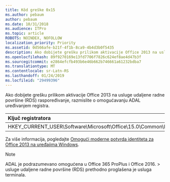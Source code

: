 ```yaml
---
title: Kôd greške 0x15
ms.author: pebaum
author: pebaum
ms.date: 10/31/2018
ms.audience: ITPro
ms.topic: article
ROBOTS: NOINDEX, NOFOLLOW
localization_priority: Priority
ms.assetid: 0d566afe-b21f-4f1b-8ca9-4b4d3b0f5435
description: Ako dobijete grešku prilikom aktivacije Office 2013 na usluge udaljene radne površine (RDS) raspoređivanje, razmislite o omogućavanju ADAL uređivanjem registra.
ms.openlocfilehash: 89f9270169e13fd7706f7826c624ef8ae4d47b3f
ms.sourcegitcommit: e2864efcfb493b6e46b662b746661a61232bdba7
ms.translationtype: MT
ms.contentlocale: sr-Latn-RS
ms.lasthandoff: 01/24/2019
ms.locfileid: "29499396"
---
```

Ako dobijete grešku prilikom aktivacije Office 2013 na usluge udaljene radne površine (RDS) raspoređivanje, razmislite o omogućavanju ADAL uređivanjem registra. 
  
|**Ključ registratora**|Ukucajte |**Vrednost**|
|:-----|:-----|:-----|
|HKEY_CURRENT_USER\Software\Microsoft\Office\15.0\Common\Identity\EnableADAL  <br/> |REG_DWORD  <br/> |1  <br/> |
   
Za više informacija, pogledajte [Omogući moderne potvrda identiteta za Office 2013 na uređajima Windows](https://docs.microsoft.com/office365/admin/security-and-compliance/enable-modern-authentication).
  
> [!NOTE]
>  ADAL je podrazumevano omogućena u Office 365 ProPlus i Office 2016. > usluge udaljene radne površine (RDS) prethodno proglašena je usluga terminala. 
  

